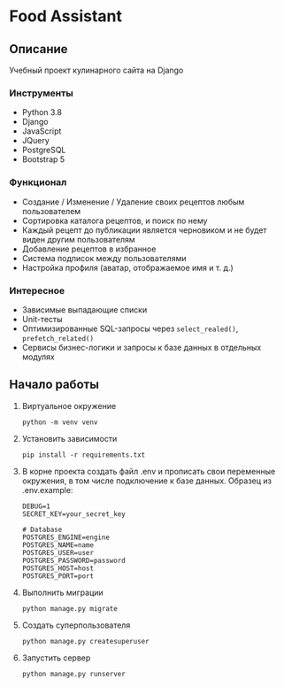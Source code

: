 # Food Assistant
## Описание
Учебный проект кулинарного сайта на Django
### Инструменты
- Python 3.8
- Django
- JavaScript
- JQuery
- PostgreSQL
- Bootstrap 5
### Функционал
- Создание / Изменение / Удаление своих рецептов любым пользователем
- Сортировка каталога рецептов, и поиск по нему
- Каждый рецепт до публикации является черновиком и не будет виден другим пользователям
- Добавление рецептов в избранное
- Система подписок между пользователями
- Настройка профиля (аватар, отображаемое имя и т. д.)
### Интересное
- Зависимые выпадающие списки
- Unit-тесты
- Оптимизированные SQL-запросы через `select_realed()`, `prefetch_related()`
- Сервисы бизнес-логики и запросы к базе данных в отдельных модулях
## Начало работы
1) Виртуальное окружение
    ```
    python -m venv venv
    ```
2) Установить зависимости
    ```
    pip install -r requirements.txt
    ```
3) В корне проекта создать файл .env и прописать свои переменные окружения, в том числе подключение к базе данных.
 Образец из .env.example:
    ```
    DEBUG=1
    SECRET_KEY=your_secret_key

    # Database
    POSTGRES_ENGINE=engine
    POSTGRES_NAME=name
    POSTGRES_USER=user
    POSTGRES_PASSWORD=password
    POSTGRES_HOST=host
    POSTGRES_PORT=port
    ```
4) Выполнить миграции
    ```
    python manage.py migrate
    ```
5) Создать суперпользователя
    ```
    python manage.py createsuperuser
    ```
6) Запустить сервер
    ```
    python manage.py runserver
    ```
